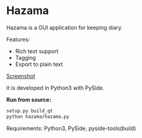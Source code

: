 Hazama
======
Hazama is a GUI application for keeping diary.

Features:
 - Rich text support
 - Tagging
 - Export to plain text

[Screenshot](https://github.com/krrr/Hazama/raw/master/res/other_intro.png)

It is developed in Python3 with PySide.


**Run from source:**
```sh
setup.py build_qt
python hazama/hazama.py
```
Requirements: Python3, PySide, pyside-tools(build)
